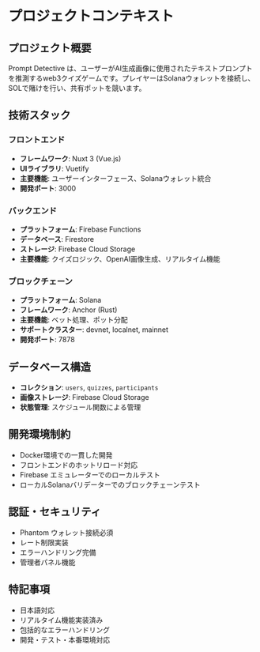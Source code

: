 # プロジェクトコンテキスト

## プロジェクト概要
Prompt Detective は、ユーザーがAI生成画像に使用されたテキストプロンプトを推測するweb3クイズゲームです。プレイヤーはSolanaウォレットを接続し、SOLで賭けを行い、共有ポットを競います。

## 技術スタック

### フロントエンド
- **フレームワーク**: Nuxt 3 (Vue.js)
- **UIライブラリ**: Vuetify
- **主要機能**: ユーザーインターフェース、Solanaウォレット統合
- **開発ポート**: 3000

### バックエンド
- **プラットフォーム**: Firebase Functions
- **データベース**: Firestore
- **ストレージ**: Firebase Cloud Storage
- **主要機能**: クイズロジック、OpenAI画像生成、リアルタイム機能

### ブロックチェーン
- **プラットフォーム**: Solana
- **フレームワーク**: Anchor (Rust)
- **主要機能**: ベット処理、ポット分配
- **サポートクラスター**: devnet, localnet, mainnet
- **開発ポート**: 7878

## データベース構造
- **コレクション**: `users`, `quizzes`, `participants`
- **画像ストレージ**: Firebase Cloud Storage
- **状態管理**: スケジュール関数による管理

## 開発環境制約
- Docker環境での一貫した開発
- フロントエンドのホットリロード対応
- Firebase エミュレーターでのローカルテスト
- ローカルSolanaバリデーターでのブロックチェーンテスト

## 認証・セキュリティ
- Phantom ウォレット接続必須
- レート制限実装
- エラーハンドリング完備
- 管理者パネル機能

## 特記事項
- 日本語対応
- リアルタイム機能実装済み
- 包括的なエラーハンドリング
- 開発・テスト・本番環境対応